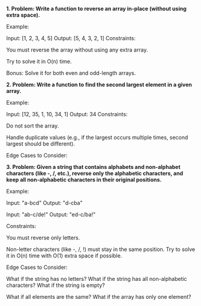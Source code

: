 **1. Problem: Write a function to reverse an array in-place (without using extra space).**

Example:

Input: [1, 2, 3, 4, 5]
Output: [5, 4, 3, 2, 1]
Constraints:

You must reverse the array without using any extra array.

Try to solve it in O(n) time.

Bonus: Solve it for both even and odd-length arrays.

**2. Problem: Write a function to find the second largest element in a given array.**

Example:

Input: [12, 35, 1, 10, 34, 1]
Output: 34
Constraints:

Do not sort the array.

Handle duplicate values (e.g., if the largest occurs multiple times, second largest should be different).

Edge Cases to Consider:

**3. Problem: Given a string that contains alphabets and non-alphabet characters (like -, /, etc.), reverse only the alphabetic characters, and keep all non-alphabetic characters in their original positions.**

Example:

Input: "a-bcd"
Output: "d-cba"

Input: "ab-c/de!"
Output: "ed-c/ba!"

Constraints:

You must reverse only letters.

Non-letter characters (like -, /, !) must stay in the same position.
Try to solve it in O(n) time with O(1) extra space if possible.

Edge Cases to Consider:

What if the string has no letters?
What if the string has all non-alphabetic characters?
What if the string is empty?

What if all elements are the same?
What if the array has only one element?
